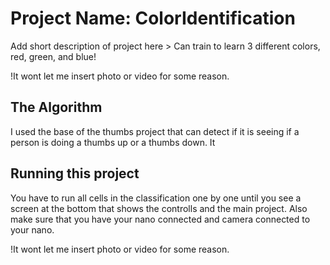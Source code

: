 # Project Name: ColorIdentification

 Add short description of project here > Can train to learn 3 different colors, red, green, and blue!

!It wont let me insert photo or video for some reason.

## The Algorithm

I used the base of the thumbs project that can detect if it is seeing if a person is doing a thumbs up or a thumbs down. It 

## Running this project

You have to run all cells in the classification one by one until you see a screen at the bottom that shows the controlls and the main project. Also make sure that you have your nano connected and camera connected to your nano.


!It wont let me insert photo or video for some reason.
